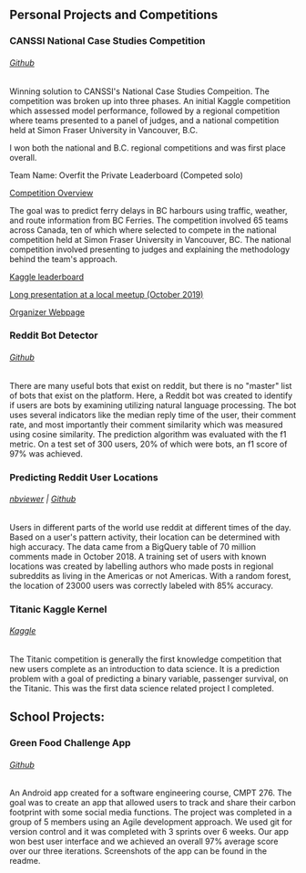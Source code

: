## **Personal Projects and Competitions**

### CANSSI National Case Studies Competition
###### [Github](https://github.com/MatthewTourond/CANSSI-Case-Studies-Competition)

Winning solution to CANSSI's National Case Studies Compeition. The competition was broken up into three phases. An initial Kaggle competition which assessed model performance, followed by a regional competition where teams presented to a panel of judges, and a national competition held at Simon Fraser University in Vancouver, B.C. 

I won both the national and B.C. regional competitions and was first place overall.

Team Name: Overfit the Private Leaderboard (Competed solo)

[Competition Overview](https://www.kaggle.com/c/canssi-ncsc-ferry-delays/overview)

The goal was to predict ferry delays in BC harbours using traffic, weather, and route information from BC Ferries. The competition involved 65 teams across Canada, ten of which where selected to compete in the national competition held at Simon Fraser University in Vancouver, BC. The national competition involved presenting to judges and explaining the methodology behind the team's approach.

[Kaggle leaderboard](https://www.kaggle.com/c/canssi-ncsc-ferry-delays/leaderboard)

[Long presentation at a local meetup (October 2019)](https://www.youtube.com/watch?v=aOGnEHywIBc)

[Organizer Webpage](https://ssc.ca/en/publications/ssc-liaison/vol-33-6-december-2019/canssi-news-and-deadlines)

### Reddit Bot Detector
###### [Github](https://github.com/MatthewTourond/Reddit-Bot-Detector)

There are many useful bots that exist on reddit, but there is no "master" list of bots that exist on the platform. Here, a Reddit bot was created to identify if users are bots by examining utilizing natural language processing. The bot uses several indicators like the median reply time of the user, their comment rate, and most importantly their comment similarity which was measured using cosine similarity. The prediction algorithm was evaluated with the f1 metric. On a test set of 300 users, 20% of which were bots, an f1 score of 97% was achieved.

### Predicting Reddit User Locations
###### [nbviewer](https://nbviewer.jupyter.org/github/MatthewTourond/Predicting-Reddit-User-Location/blob/master/PredictingRedditUserLocation.ipynb) | [Github](https://github.com/MatthewTourond/Predicting-Reddit-User-Location/blob/master/PredictingRedditUserLocation.ipynb)

Users in different parts of the world use reddit at different times of the day. Based on a user's pattern activity, their location can be determined with high accuracy. The data came from a BigQuery table of 70 million comments made in October 2018. A training set of users with known locations was created by labelling authors who made posts in regional subreddits as living in the Americas or not Americas. With a random forest, the location of 23000 users was correctly labeled with 85% accuracy. 

### Titanic Kaggle Kernel
###### [Kaggle](https://www.kaggle.com/mtourond/splitting-pclass-and-tuning-models) 

The Titanic competition is generally the first knowledge competition that new users complete as an introduction to data science. It is a prediction problem with a goal of predicting a binary variable, passenger survival, on the Titanic. This was the first data science related project I completed. 

## **School Projects:**

### Green Food Challenge App
###### [Github](https://github.com/MatthewTourond/GreenFoodChallenge/tree/master/greenfoodchallenge-master) 

An Android app created for a software engineering course, CMPT 276. The goal was to create an app that allowed users to track and share their carbon footprint with some social media functions. The project was completed in a group of 5 members using an Agile development approach. We used git for version control and it was completed with 3 sprints over 6 weeks. Our app won best user interface and we achieved an overall 97% average score over our three iterations. Screenshots of the app can be found in the readme.




